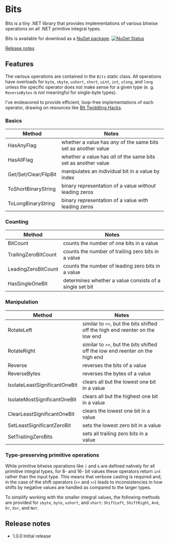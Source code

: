 # Bits

Bits is a tiny .NET library that provides implementations of various bitwise operations on all .NET primitive integral types.

Bits is available for download as a [NuGet package](https://www.nuget.org/packages/Bits). [![NuGet Status](http://img.shields.io/nuget/v/Bits.svg?style=flat)](https://www.nuget.org/packages/Bits/)

[Release notes](#release-notes)

## Features

The various operations are contained in the `Bits` static class. All operations have overloads for `byte`, `sbyte`, `ushort`, `short`, `uint`, `int`, `ulong`, and `long` unless the specific operator does not make sense for a given type (e. g. `ReverseBytes` is not meaningful for single-byte types).

I've endeavored to provide efficient, loop-free implementations of each operator, drawing on resources like [Bit Twiddling Hacks](https://graphics.stanford.edu/~seander/bithacks.html).

### Basics

Method | Notes
-------|------
HasAnyFlag | whether a value has *any* of the same bits set as another value
HasAllFlag | whether a value has *all* of the same bits set as another value
Get/Set/Clear/FlipBit | manipulates an individual bit in a value by index
ToShortBinaryString | binary representation of a value *without* leading zeros
ToLongBinaryString | binary representation of a value *with* leading zeros

### Counting

Method | Notes
|-------|------|
|BitCount | counts the number of one bits in a value|
|TrailingZeroBitCount | counts the number of trailing zero bits in a value|
|LeadingZeroBitCount | counts the number of leading zero bits in a value|
|HasSingleOneBit | determines whether a value consists of a single set bit|

### Manipulation

Method | Notes
-------|------
RotateLeft | similar to `<<`, but the bits shifted off the high end reenter on the low end
RotateRight | similar to `>>`, but the bits shifted off the low end reenter on the high end
Reverse | reverses the bits of a value
ReverseBytes | reverses the bytes of a value
IsolateLeastSignificantOneBit | clears all but the lowest one bit in a value
IsolateMostSignificantOneBit | clears all but the highest one bit in a value
ClearLeastSignificantOneBit | clears the lowest one bit in a value
SetLeastSignificantZeroBit | sets the lowest zero bit in a value
SetTrailingZeroBits | sets all trailing zero bits in a value

### Type-preserving primitive operations

While primitive bitwise operations like `|` and `&` are defined natively for all primitive integral types, for 8- and 16- bit values these operators return `int` rather than the input type. This means that verbose casting is required and, in the case of the shift operators (`<<` and `>>`) leads to inconsistencies in how shifts by negative values are handled as compared to the larger types.

To simplify working with the smaller integral values, the following methods are provided for `sbyte`, `byte`, `ushort`, and `short`: `ShiftLeft`, `ShiftRight`, `And`, `Or`, `Xor`, and `Not`.

## Release notes
- 1.0.0 Initial release